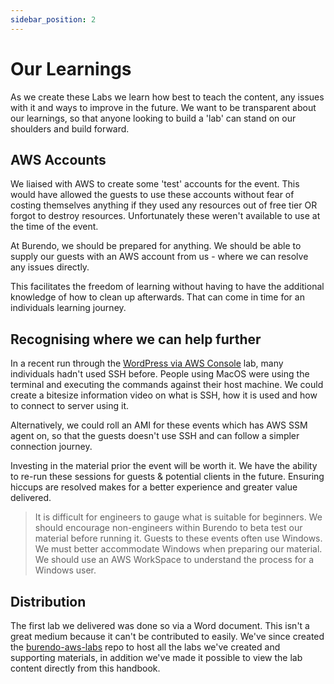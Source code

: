 ```yaml
---
sidebar_position: 2
---
```


# Our Learnings
As we create these Labs we learn how best to teach the content, any issues with it and ways to improve in the future.
We want to be transparent about our learnings, so that anyone looking to build a 'lab' can stand on our shoulders and build forward.

## AWS Accounts
We liaised with AWS to create some 'test' accounts for the event. This would have allowed the guests to use these accounts without fear of costing themselves anything if they used any resources out of free tier OR forgot to destroy resources.
Unfortunately these weren't available to use at the time of the event.

At Burendo, we should be prepared for anything. We should be able to supply our guests with an AWS account from us - where we can resolve any issues directly.

This facilitates the freedom of learning without having to have the additional knowledge of how to clean up afterwards. That can come in time for an individuals learning journey.

## Recognising where we can help further

In a recent run through the [WordPress via AWS Console]() lab, many individuals hadn't used SSH before. People using MacOS were using the terminal and executing the commands against their host machine. We could create a bitesize information video on what is SSH, how it is used and how to connect to server using it.

Alternatively, we could roll an AMI for these events which has AWS SSM agent on, so that the guests doesn't use SSH and can follow a simpler connection journey.

Investing in the material prior the event will be worth it. We have the ability to re-run these sessions for guests & potential clients in the future. Ensuring hiccups are resolved makes for a better experience and greater value delivered.
> It is difficult for engineers to gauge what is suitable for beginners. We should encourage non-engineers within Burendo to beta test our material before running it.
> Guests to these events often use Windows. We must better accommodate Windows when preparing our material. We should use an AWS WorkSpace to understand the process for a Windows user.

## Distribution

The first lab we delivered was done so via a Word document. This isn't a great medium because it can't be contributed to easily.
We've since created the [burendo-aws-labs](https://github.com/BurendoUK/burendo-aws-labs) repo to host all the labs we've created and supporting materials, in addition we've made it possible to view the lab content directly from this handbook.
